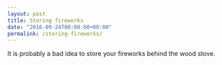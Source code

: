 ```yaml
---
layout: post
title: Storing fireworks
date: "2016-09-24T00:00:00+00:00"
permalink: /storing-fireworks/
---
```


It is probably a bad idea to store your fireworks behind the wood stove.
